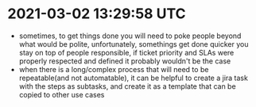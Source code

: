 # 2021-03-02 13:29:58 UTC
- sometimes, to get things done you will need to poke people beyond what would be polite, unfortunately, somethings get done quicker you stay on top of people responsible, if ticket priority and SLAs were properly respected and defined it probably wouldn't be the case
- when there is a long/complex process that will need to be repeatable(and not automatable), it can be helpful to create a jira task with the steps as subtasks, and create it as a template that can be copied to other use cases
